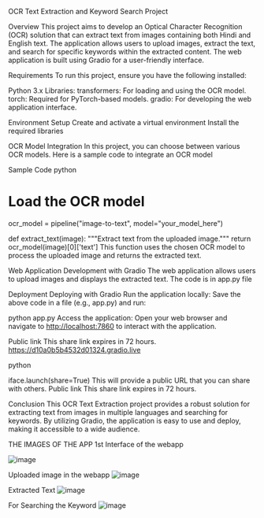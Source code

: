 OCR Text Extraction and Keyword Search Project

Overview
This project aims to develop an Optical Character Recognition (OCR) solution that can extract text from images containing both Hindi and English text. 
The application allows users to upload images, extract the text, and search for specific keywords within the extracted content. 
The web application is built using Gradio for a user-friendly interface.

Requirements
To run this project, ensure you have the following installed:

Python 3.x
Libraries:
transformers: For loading and using the OCR model.
torch: Required for PyTorch-based models.
gradio: For developing the web application interface.

Environment Setup
Create and activate a virtual environment
Install the required libraries

OCR Model Integration
In this project, you can choose between various OCR models. Here is a sample code to integrate an OCR model

Sample Code
python

# Load the OCR model
ocr_model = pipeline("image-to-text", model="your_model_here")

def extract_text(image):
    """Extract text from the uploaded image."""
    return ocr_model(image)[0]['text']
This function uses the chosen OCR model to process the uploaded image and returns the extracted text.

Web Application Development with Gradio
The web application allows users to upload images and displays the extracted text. The code is in app.py file 

Deployment
Deploying with Gradio
Run the application locally: Save the above code in a file (e.g., app.py) and run:

python app.py
Access the application: Open your web browser and navigate to [http://localhost:7860](http://127.0.0.1:7860) to interact with the application.

Public link
This share link expires in 72 hours. 
https://d10a0b5b4532d01324.gradio.live

python

iface.launch(share=True)
This will provide a public URL that you can share with others.
Public link
This share link expires in 72 hours. 


Conclusion
This OCR Text Extraction project provides a robust solution for extracting text from images in multiple languages and searching for keywords. 
By utilizing Gradio, the application is easy to use and deploy, making it accessible to a wide audience.

THE IMAGES OF THE APP
1st Interface of the webapp

![image](https://github.com/user-attachments/assets/0f1f6084-dd05-4980-9552-fc6d59f7e4c8)

Uploaded image in the webapp
![image](https://github.com/user-attachments/assets/091918cf-1b86-4ebc-810b-dfa828acc49d)

Extracted Text
![image](https://github.com/user-attachments/assets/5aeefb8f-f31f-49ee-8c33-9a10937827d5)

For Searching the Keyword
![image](https://github.com/user-attachments/assets/3cd2c123-9f04-47ea-8c5f-d6cb7a0f430b)

